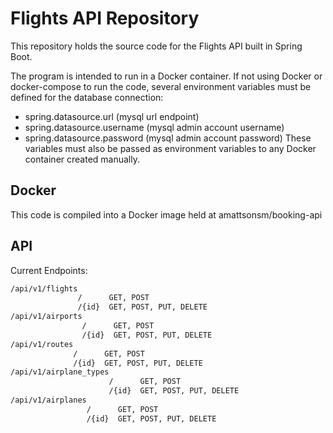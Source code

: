 # Flights API Repository

This repository holds the source code for the Flights API built in Spring Boot. 

The program is intended to run in a Docker container. If not using Docker or docker-compose to run the code, several environment variables must be defined for the database connection:
* spring.datasource.url (mysql url endpoint)
* spring.datasource.username (mysql admin account username)
* spring.datasource.password (mysql admin account password)
These variables must also be passed as environment variables to any Docker container created manually.

## Docker

This code is compiled into a Docker image held at amattsonsm/booking-api

## API

Current Endpoints:
```sh
/api/v1/flights
               /      GET, POST
               /{id}  GET, POST, PUT, DELETE
/api/v1/airports
                /      GET, POST
                /{id}  GET, POST, PUT, DELETE
/api/v1/routes
              /      GET, POST
              /{id}  GET, POST, PUT, DELETE
/api/v1/airplane_types
                      /      GET, POST
                      /{id}  GET, POST, PUT, DELETE
/api/v1/airplanes
                 /      GET, POST
                 /{id}  GET, POST, PUT, DELETE
```

